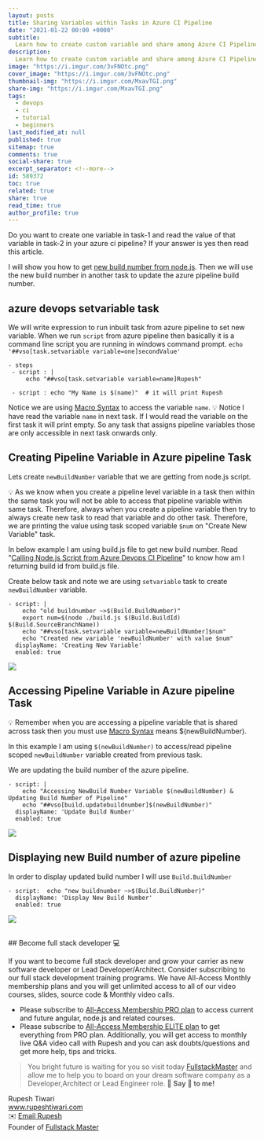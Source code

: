 ```yaml
---
layout: posts
title: Sharing Variables within Tasks in Azure CI Pipeline
date: "2021-01-22 00:00 +0000"
subtitle:
  Learn how to create custom variable and share among Azure CI Pipeline tasks
description:
  Learn how to create custom variable and share among Azure CI Pipeline tasks
image: "https://i.imgur.com/3vFNOtc.png"
cover_image: "https://i.imgur.com/3vFNOtc.png"
thumbnail-img: "https://i.imgur.com/MxavTGI.png"
share-img: "https://i.imgur.com/MxavTGI.png"
tags:
  - devops
  - ci
  - tutorial
  - beginners
last_modified_at: null
published: true
sitemap: true
comments: true
social-share: true
excerpt_separator: <!--more-->
id: 589372
toc: true
related: true
share: true
read_time: true
author_profile: true
---
```


Do you want to create one variable in task-1 and read the value of that variable
in task-2 in your azure ci pipeline? If your answer is yes then read this
article.

I will show you how to get
[new build number from node.js](https://hackmd.io/QiDKOk2RTKee1Y822ceSYA). Then
we will use the new build number in another task to update the azure pipeline
build number.

## azure devops setvariable task

We will write expression to run inbuilt task from azure pipeline to set new
variable. When we run `script` from azure pipeline then basically it is a
command line script you are running in windows command prompt.
`echo '##vso[task.setvariable variable=one]secondValue'`

```yml=
- steps
 - script : |
     echo "##vso[task.setvariable variable=name]Rupesh"

 - script : echo "My Name is $(name)"  # it will print Rupesh
```

Notice we are using
[Macro Syntax](https://docs.microsoft.com/en-us/azure/devops/pipelines/process/variables?view=azure-devops&tabs=yaml%2Cbatch#macro-syntax-variables)
to access the variable `name`. :bulb: Notice I have read the variable `name` in
next task. If I would read the variable on the first task it will print empty.
So any task that assigns pipeline variables those are only accessible in next
task onwards only.

## Creating Pipeline Variable in Azure pipeline Task

Lets create `newBuildNumber` variable that we are getting from node.js script.

:bulb: As we know when you create a pipeline level variable in a task then
within the same task you will not be able to access that pipeline variable
within same task. Therefore, always when you create a pipeline variable then try
to always create new task to read that variable and do other task. Therefore, we
are printing the value using task scoped variable `$num` on "Create New
Variable" task.

In below example I am using build.js file to get new build number. Read
"[Calling Node.js Script from Azure Devops CI Pipeline](https://hackmd.io/QiDKOk2RTKee1Y822ceSYA)"
to know how am I returning build id from build.js file.

Create below task and note we are using `setvariable` task to create
`newBuildNumber` variable.

```yaml=
- script: |
    echo "old buildnumber ~>$(Build.BuildNumber)"
    export num=$(node ./build.js $(Build.BuildId) $(Build.SourceBranchName))
    echo "##vso[task.setvariable variable=newBuildNumber]$num"
    echo "Created new variable 'newBuildNumber' with value $num"
  displayName: 'Creating New Variable'
  enabled: true
```

![](https://i.imgur.com/87SqLYm.png)

## Accessing Pipeline Variable in Azure pipeline Task

:bulb: Remember when you are accessing a pipeline variable that is shared across
task then you must use
[Macro Syntax](https://docs.microsoft.com/en-us/azure/devops/pipelines/process/variables?view=azure-devops&tabs=yaml%2Cbatch#macro-syntax-variables)
means $(newBuildNumber).

In this example I am using `$(newBuildNumber)` to access/read pipeline scoped
`newBuildNumber` variable created from previous task.

We are updating the build number of the azure pipeline.

```yaml=
- script: |
    echo "Accessing NewBuild Number Variable $(newBuildNumber) & Updating Build Number of Pipeline"
    echo "##vso[build.updatebuildnumber]$(newBuildNumber)"
  displayName: 'Update Build Number'
  enabled: true
```

![](https://i.imgur.com/wL5xJkE.png)

## Displaying new Build number of azure pipeline

In order to display updated build number I will use `Build.BuildNumber`

```yaml=
- script:  echo "new buildnumber ~>$(Build.BuildNumber)"
  displayName: 'Display New Build Number'
  enabled: true
```

![](https://i.imgur.com/kMxUfSa.png)

<br/>
## Become full stack developer 💻

If you want to become full stack developer and grow your carrier as new software
developer or Lead Developer/Architect. Consider subscribing to our full stack
development training programs. We have All-Access Monthly membership plans and
you will get unlimited access to all of our video courses, slides, source code &
Monthly video calls.

- Please subscribe to
  [All-Access Membership PRO plan](https://www.fullstackmaster.net/pro) to
  access current and future angular, node.js and related courses.
- Please subscribe to
  [All-Access Membership ELITE plan](https://www.fullstackmaster.net/elite) to
  get everything from PRO plan. Additionally, you will get access to monthly
  live Q&A video call with Rupesh and you can ask doubts/questions and get more
  help, tips and tricks.

> You bright future is waiting for you so visit today
> [FullstackMaster](www.fullstackmaster.net) and allow me to help you to board
> on your dream software company as a Developer,Architect or Lead Engineer role.
> **💖 Say 👋 to me!**

<div> 
Rupesh Tiwari </div><div>
<a href="https://www.rupeshtiwari.com"> www.rupeshtiwari.com</a> </div><div>
✉️ <a href="mailto:fullstackmaster1@gmail.com?subject=Hi"> Email Rupesh</a> </div><div>
Founder of <a href="https://www.fullstackmaster.net"> Fullstack Master</a></div><div>
</div>
